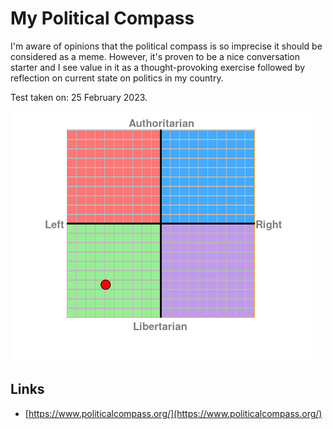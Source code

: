 # My Political Compass

I'm aware of opinions that the political compass is so imprecise it should be considered as a meme. However, it's proven to be a nice conversation starter and I see value in it as a thought-provoking exercise followed by reflection on current state on politics in my country.

Test taken on: 25 February 2023.

![My political compass result as of 25.02.2023](./images/political-compass-25-02-2023.png)

## Links

- [https://www.politicalcompass.org/](https://www.politicalcompass.org/)
